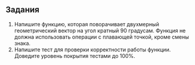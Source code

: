 ## Задания

1. Напишите функцию, которая поворачивает двухмерный геометрический вектор
на угол кратный 90 градусам. Функция не должна использовать операции с
плавающей точкой, кроме смены знака.   
2. Напишите тест для проверки корректности работы функции. Доведите уровень
покрытия тестами до 100%.

